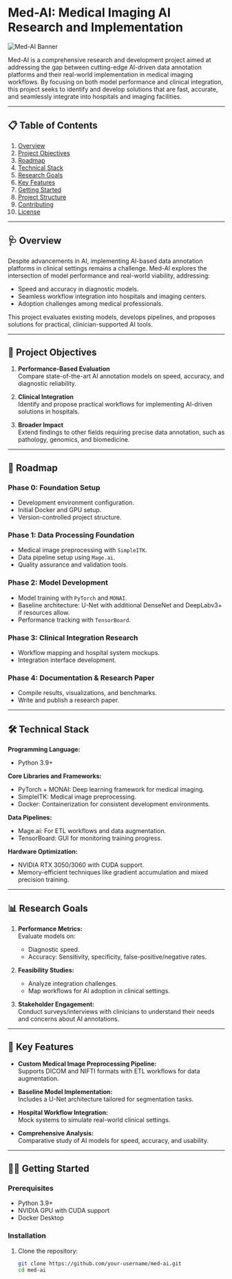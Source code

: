 # Med-AI: Medical Imaging AI Research and Implementation

![Med-AI Banner](https://imgur.com/2sNQKP5)

Med-AI is a comprehensive research and development project aimed at addressing the gap between cutting-edge AI-driven data annotation platforms and their real-world implementation in medical imaging workflows. By focusing on both model performance and clinical integration, this project seeks to identify and develop solutions that are fast, accurate, and seamlessly integrate into hospitals and imaging facilities.

---

## 📋 Table of Contents
1. [Overview](#-overview)
2. [Project Objectives](#-project-objectives)
3. [Roadmap](#-roadmap)
4. [Technical Stack](#-technical-stack)
5. [Research Goals](#-research-goals)
6. [Key Features](#-key-features)
7. [Getting Started](#-getting-started)
8. [Project Structure](#-project-structure)
9. [Contributing](#-contributing)
10. [License](#-license)

---

## 🩺 Overview

Despite advancements in AI, implementing AI-based data annotation platforms in clinical settings remains a challenge. Med-AI explores the intersection of model performance and real-world viability, addressing:
- Speed and accuracy in diagnostic models.
- Seamless workflow integration into hospitals and imaging centers.
- Adoption challenges among medical professionals.

This project evaluates existing models, develops pipelines, and proposes solutions for practical, clinician-supported AI tools.

---

## 🎯 Project Objectives

1. **Performance-Based Evaluation**  
   Compare state-of-the-art AI annotation models on speed, accuracy, and diagnostic reliability.

2. **Clinical Integration**  
   Identify and propose practical workflows for implementing AI-driven solutions in hospitals.

3. **Broader Impact**  
   Extend findings to other fields requiring precise data annotation, such as pathology, genomics, and biomedicine.

---

## 🚀 Roadmap

### Phase 0: Foundation Setup
- Development environment configuration.
- Initial Docker and GPU setup.
- Version-controlled project structure.

### Phase 1: Data Processing Foundation
- Medical image preprocessing with `SimpleITK`.
- Data pipeline setup using `Mage.ai`.
- Quality assurance and validation tools.

### Phase 2: Model Development
- Model training with `PyTorch` and `MONAI`.
- Baseline architecture: U-Net with additional DenseNet and DeepLabv3+ if resources allow.
- Performance tracking with `TensorBoard`.

### Phase 3: Clinical Integration Research
- Workflow mapping and hospital system mockups.
- Integration interface development.

### Phase 4: Documentation & Research Paper
- Compile results, visualizations, and benchmarks.
- Write and publish a research paper.

---

## 🛠️ Technical Stack

**Programming Language:**  
- Python 3.9+

**Core Libraries and Frameworks:**  
- PyTorch + MONAI: Deep learning framework for medical imaging.
- SimpleITK: Medical image preprocessing.
- Docker: Containerization for consistent development environments.

**Data Pipelines:**  
- Mage.ai: For ETL workflows and data augmentation.
- TensorBoard: GUI for monitoring training progress.

**Hardware Optimization:**  
- NVIDIA RTX 3050/3060 with CUDA support.
- Memory-efficient techniques like gradient accumulation and mixed precision training.

---

## 📊 Research Goals

1. **Performance Metrics:**  
   Evaluate models on:
   - Diagnostic speed.
   - Accuracy: Sensitivity, specificity, false-positive/negative rates.

2. **Feasibility Studies:**  
   - Analyze integration challenges.
   - Map workflows for AI adoption in clinical settings.

3. **Stakeholder Engagement:**  
   Conduct surveys/interviews with clinicians to understand their needs and concerns about AI annotations.

---

## 🌟 Key Features

- **Custom Medical Image Preprocessing Pipeline:**  
  Supports DICOM and NIFTI formats with ETL workflows for data augmentation.

- **Baseline Model Implementation:**  
  Includes a U-Net architecture tailored for segmentation tasks.

- **Hospital Workflow Integration:**  
  Mock systems to simulate real-world clinical settings.

- **Comprehensive Analysis:**  
  Comparative study of AI models for speed, accuracy, and usability.

---

## 🧑‍💻 Getting Started

### Prerequisites
- Python 3.9+
- NVIDIA GPU with CUDA support
- Docker Desktop

### Installation
1. Clone the repository:
   ```bash
   git clone https://github.com/your-username/med-ai.git
   cd med-ai
